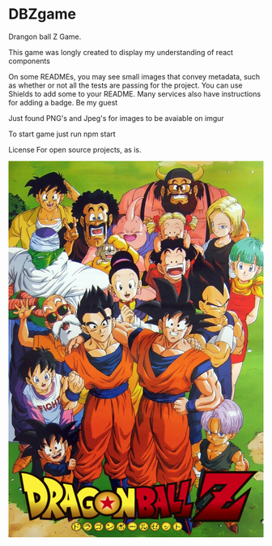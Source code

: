 # DBZgame


Drangon ball Z Game.

<!-- Description -->
This game was longly created to display my understanding of react components 

<!-- Badges -->
On some READMEs, you may see small images that convey metadata, such as whether or not all the tests are passing for the project. You can use Shields to add some to your README. Many services also have instructions for adding a badge. Be my guest 
<!-- 
Visuals -->
Just found PNG's and Jpeg's for images to be avaiable on imgur

<!-- Installation -->
To start game just run
npm start 


License
For open source projects, as is.

![](Images/DBZ.jpg)


